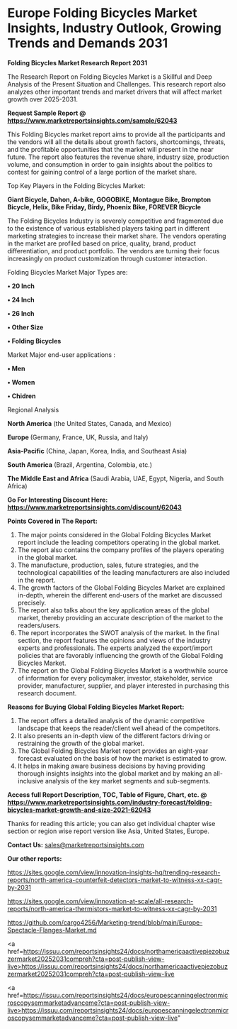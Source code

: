 # Europe Folding Bicycles Market Insights, Industry Outlook, Growing Trends and Demands 2031

<strong>Folding Bicycles Market Research Report 2031</strong>

The Research Report on Folding Bicycles Market is a Skillful and Deep Analysis of the Present Situation and Challenges. This research report also analyzes other important trends and market drivers that will affect market growth over 2025-2031.

<strong>Request Sample Report @ <a href=https://www.marketreportsinsights.com/sample/62043>https://www.marketreportsinsights.com/sample/62043</a></strong>

This Folding Bicycles market report aims to provide all the participants and the vendors will all the details about growth factors, shortcomings, threats, and the profitable opportunities that the market will present in the near future. The report also features the revenue share, industry size, production volume, and consumption in order to gain insights about the politics to contest for gaining control of a large portion of the market share.

Top Key Players in the Folding Bicycles Market:

<strong>Giant Bicycle, Dahon, A-bike, GOGOBIKE, Montague Bike, Brompton Bicycle, Helix, Bike Friday, Birdy, Phoenix Bike, FOREVER Bicycle</strong>

The Folding Bicycles Industry is severely competitive and fragmented due to the existence of various established players taking part in different marketing strategies to increase their market share. The vendors operating in the market are profiled based on price, quality, brand, product differentiation, and product portfolio. The vendors are turning their focus increasingly on product customization through customer interaction.

Folding Bicycles Market Major Types are:

<strong>• 20 Inch

• 24 Inch

• 26 Inch

• Other Size

• Folding Bicycles</strong>

Market Major end-user applications :

<strong>• Men

• Women

• Chidren</strong>

Regional Analysis

</u><strong><b>North America</b></strong> (the United States, Canada, and Mexico)

<strong><b>Europe </b></strong>(Germany, France, UK, Russia, and Italy)

<strong><b>Asia-Pacific</b></strong> (China, Japan, Korea, India, and Southeast Asia)

<strong><b>South America</b></strong> (Brazil, Argentina, Colombia, etc.)

<strong><b>The Middle East and Africa</b></strong> (Saudi Arabia, UAE, Egypt, Nigeria, and South Africa)

<strong>Go For Interesting Discount Here: <a href=https://www.marketreportsinsights.com/discount/62043>https://www.marketreportsinsights.com/discount/62043</a></strong>

<strong>Points Covered in The Report:</strong>
<ol>
  <li>The major points considered in the Global Folding Bicycles Market report include the leading competitors operating in the global market.</li>
  <li>The report also contains the company profiles of the players operating in the global market.</li>
  <li>The manufacture, production, sales, future strategies, and the technological capabilities of the leading manufacturers are also included in the report.</li>
  <li>The growth factors of the Global Folding Bicycles Market are explained in-depth, wherein the different end-users of the market are discussed precisely.</li>
  <li>The report also talks about the key application areas of the global market, thereby providing an accurate description of the market to the readers/users.</li>
  <li>The report incorporates the SWOT analysis of the market. In the final section, the report features the opinions and views of the industry experts and professionals. The experts analyzed the export/import policies that are favorably influencing the growth of the Global Folding Bicycles Market.</li>
  <li>The report on the Global Folding Bicycles Market is a worthwhile source of information for every policymaker, investor, stakeholder, service provider, manufacturer, supplier, and player interested in purchasing this research document.</li>
</ol>
<strong>Reasons for Buying Global Folding Bicycles Market Report:</strong>

<ol>
  <li>The report offers a detailed analysis of the dynamic competitive landscape that keeps the reader/client well ahead of the competitors.</li>
  <li>It also presents an in-depth view of the different factors driving or restraining the growth of the global market.</li>
  <li>The Global Folding Bicycles Market report provides an eight-year forecast evaluated on the basis of how the market is estimated to grow.</li>
  <li>It helps in making aware business decisions by having providing thorough insights insights into the global market and by making an all-inclusive analysis of the key market segments and sub-segments.</li>
</ol>
<strong>Access full Report Description, TOC, Table of Figure, Chart, etc. @ <a href=https://www.marketreportsinsights.com/industry-forecast/folding-bicycles-market-growth-and-size-2021-62043>https://www.marketreportsinsights.com/industry-forecast/folding-bicycles-market-growth-and-size-2021-62043</a></strong>


Thanks for reading this article; you can also get individual chapter wise section or region wise report version like Asia, United States, Europe.

<strong>Contact Us:</strong>
sales@marketreportsinsights.com

<strong>Our other reports:</strong>

<a href=https://sites.google.com/view/innovation-insights-hq/trending-research-reports/north-america-counterfeit-detectors-market-to-witness-xx-cagr-by-2031>https://sites.google.com/view/innovation-insights-hq/trending-research-reports/north-america-counterfeit-detectors-market-to-witness-xx-cagr-by-2031</a>

<a href=https://sites.google.com/view/innovation-at-scale/all-research-reports/north-america-thermistors-market-to-witness-xx-cagr-by-2031>https://sites.google.com/view/innovation-at-scale/all-research-reports/north-america-thermistors-market-to-witness-xx-cagr-by-2031</a>

<a href=https://github.com/cargo4256/Marketing-trend/blob/main/Europe-Spectacle-Flanges-Market.md>https://github.com/cargo4256/Marketing-trend/blob/main/Europe-Spectacle-Flanges-Market.md</a>

<a href=https://issuu.com/reportsinsights24/docs/northamericaactivepiezobuzzermarket20252031compreh?cta=post-publish-view-live>https://issuu.com/reportsinsights24/docs/northamericaactivepiezobuzzermarket20252031compreh?cta=post-publish-view-live</a>

<a href=https://issuu.com/reportsinsights24/docs/europescanningelectronmicroscopysemmarketadvanceme?cta=post-publish-view-live>https://issuu.com/reportsinsights24/docs/europescanningelectronmicroscopysemmarketadvanceme?cta=post-publish-view-live</a>"
